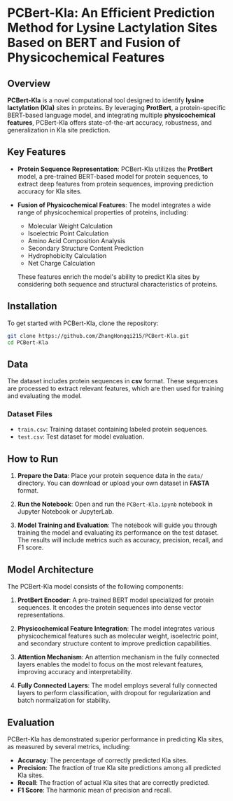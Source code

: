 # PCBert-Kla: An Efficient Prediction Method for Lysine Lactylation Sites Based on BERT and Fusion of Physicochemical Features

## Overview

**PCBert-Kla** is a novel computational tool designed to identify **lysine lactylation (Kla)** sites in proteins. By leveraging **ProtBert**, a protein-specific BERT-based language model, and integrating multiple **physicochemical features**, PCBert-Kla offers state-of-the-art accuracy, robustness, and generalization in Kla site prediction.

## Key Features

- **Protein Sequence Representation**: PCBert-Kla utilizes the **ProtBert** model, a pre-trained BERT-based model for protein sequences, to extract deep features from protein sequences, improving prediction accuracy for Kla sites.
  
- **Fusion of Physicochemical Features**: The model integrates a wide range of physicochemical properties of proteins, including:
  - Molecular Weight Calculation
  - Isoelectric Point Calculation
  - Amino Acid Composition Analysis
  - Secondary Structure Content Prediction
  - Hydrophobicity Calculation
  - Net Charge Calculation

  These features enrich the model's ability to predict Kla sites by considering both sequence and structural characteristics of proteins.

## Installation

To get started with PCBert-Kla, clone the repository:

```bash
git clone https://github.com/ZhangHongqi215/PCBert-Kla.git
cd PCBert-Kla
```

## Data

The dataset includes protein sequences in **csv** format. These sequences are processed to extract relevant features, which are then used for training and evaluating the model.

### Dataset Files

- `train.csv`: Training dataset containing labeled protein sequences.
- `test.csv`: Test dataset for model evaluation.

## How to Run

1. **Prepare the Data**:
   Place your protein sequence data in the `data/` directory. You can download or upload your own dataset in **FASTA** format.

2. **Run the Notebook**:
   Open and run the `PCBert-Kla.ipynb` notebook in Jupyter Notebook or JupyterLab.

3. **Model Training and Evaluation**:
   The notebook will guide you through training the model and evaluating its performance on the test dataset. The results will include metrics such as accuracy, precision, recall, and F1 score.


## Model Architecture

The PCBert-Kla model consists of the following components:

1. **ProtBert Encoder**: A pre-trained BERT model specialized for protein sequences. It encodes the protein sequences into dense vector representations.

2. **Physicochemical Feature Integration**: The model integrates various physicochemical features such as molecular weight, isoelectric point, and secondary structure content to improve prediction capabilities.

3. **Attention Mechanism**: An attention mechanism in the fully connected layers enables the model to focus on the most relevant features, improving accuracy and interpretability.

4. **Fully Connected Layers**: The model employs several fully connected layers to perform classification, with dropout for regularization and batch normalization for stability.

## Evaluation

PCBert-Kla has demonstrated superior performance in predicting Kla sites, as measured by several metrics, including:

- **Accuracy**: The percentage of correctly predicted Kla sites.
- **Precision**: The fraction of true Kla site predictions among all predicted Kla sites.
- **Recall**: The fraction of actual Kla sites that are correctly predicted.
- **F1 Score**: The harmonic mean of precision and recall.
